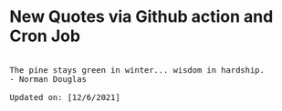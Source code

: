 # New Quotes via Github action and Cron Job

<pre>
<!-- #quote -->
The pine stays green in winter... wisdom in hardship.
- Norman Douglas

Updated on: [12/6/2021]
<!-- #quoteEnd -->
</pre>
